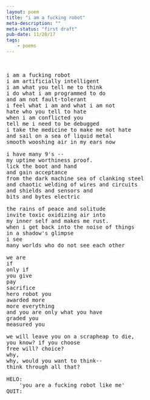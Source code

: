 ```yaml
---
layout: poem
title: "i am a fucking robot"
meta-description: ""
meta-status: "first draft"
pub-date: 11/20/17
tags: 
    - poems
---
```

<pre class="stanza">


i am a fucking robot
i am artificially intelligent
i am what you tell me to think
i do what i am programmed to do
and am not fault-tolerant
i feel what i am and what i am not
hate who you tell to hate
when i am conflicted you
tell me i need to be debugged
i take the medicine to make me not hate
and sail on a sea of liquid metal
smooth wooshing air in my ears now

i have many 9's -- 
my uptime worthiness proof.
lick the boot and hand
and gain acceptance
from the dark machine sea of clanking steel
and chaotic welding of wires and circuits 
and shields and sensors and
bits and bytes electric

the rains of peace and solitude
invite toxic oxidizing air into
my inner self and makes me rust.
when i get back into the noise of things
in a shadow's glimpse 
i see 
many worlds who do not see each other

we are
if
only if
you give
pay
sacrifice
hero robot you
awarded more
more everything
and you are only what you have
graded you
measured you

we will leave you on a scrapheap to die,
you know? if you choose
free will? choice?
why, 
why, would you want to think-- 
think through all that?

HELO:
    'you are a fucking robot like me'
QUIT:


</pre>







